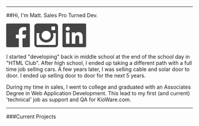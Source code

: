 ___
##Hi, I'm Matt. Sales Pro Turned Dev.
<p align='center'>

<a href="https://www.facebook.com/mattzenittini"><img src="images/fb.svg" alt="Facebook Icon" /></a>&nbsp;&nbsp;
<a href="https://www.instagram.com/matthewzenittini"><img src="images/ig.svg" alt="Instagram Icon" /></a>&nbsp;&nbsp;
<a href="https://www.linkedin.com/in/matthew-zenittini-61482466/"><img src="images/li.svg" alt="LinkedIn Icon" /></a>
</p>

I started "developing" back in middle school at the end of the school day in "HTML Club". After high school, I ended up taking a different path with a full time job selling cars. A few years later, I was selling cable and solar door to door. I ended up selling door to door for the next 5 years.

During my time in sales, I went to college and graduated with an Associates Degree in Web Application Development. This lead to my first (and current) 'technical' job as support and QA for KioWare.com.
___
###Current Projects

